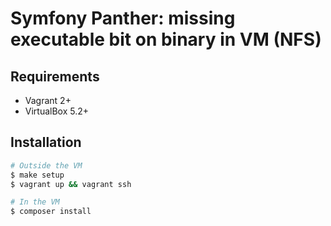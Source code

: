 # Symfony Panther: missing executable bit on binary in VM (NFS)

## Requirements

- Vagrant 2+
- VirtualBox 5.2+

## Installation

```bash
# Outside the VM
$ make setup
$ vagrant up && vagrant ssh

# In the VM
$ composer install
```
